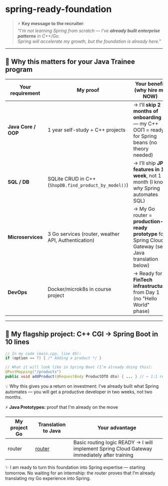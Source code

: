 # spring-ready-foundation
> ⚡ **Key message to the recruiter**:  
> *"I'm not learning Spring from scratch — I've **already built enterprise patterns** in C++/Go.  
> Spring will accelerate my growth, but the foundation is already here."*

---

## 🔗 Why this matters for **your Java Trainee program**
| Your requirement    | My proof                                              | Your benefit (why hire me NOW)                                                                 |
| ------------------- | ----------------------------------------------------- | ---------------------------------------------------------------------------------------------- |
| **Java Core / OOP** | 1 year self-study + C++ projects                      | → I’ll **skip 2 months of onboarding** — my C++ ООП = ready for Spring beans (no theory needed) |
| **SQL / DB**        | SQLite CRUD in C++ (`ShopDB.find_product_by_model()`) | → I’ll ship **JPA features in 1 week**, not 1 month (I know *why* Spring automates SQL)         |
| **Microservices**   | 3 Go services (router, weather API, Authentication)   | → My Go router = **production-ready prototype** for Spring Cloud Gateway (see Java translation below) |
| **DevOps**          | Docker/microk8s in course project                     | → Ready for **FinTech infrastructure** from Day 1 (no "Hello World" phase)                     |

---

## 🚀 My flagship project: C++ CGI → Spring Boot **in 10 lines**
```cpp
// In my code (main.cpp, line 45):
if (option == 7) { /* Adding a product */ }
```
```java
// What it will look like in Spring Boot (I’m already doing this):
@PostMapping("/products")
public void addProduct(@RequestBody ProductDTO dto) { ... } // ← 1:1 replacement of my C++ logic
```
💡 Why this gives you a return on investment: I’ve already built what Spring automates — you will get a productive developer in two weeks, not two months.

⚡ **Java Prototypes:** proof that I'm already on the move

| **My project Go** | **Translation to Java**                                                                        | **Your advantage**                                                                           |
| ----------------- | ---------------------------------------------------------------------------------------------- | -------------------------------------------------------------------------------------------- |
| router            | [router](https://github.com/IGRONAUT/spring-ready-foundation/tree/main/java-prototypes/router) | Basic routing logic READY → I will implement Spring Cloud Gateway immediately after training |
✨ I am ready to turn this foundation into Spring expertise — starting tomorrow. No waiting for an internship: the router proves that I’m already translating my Go experience into Spring.